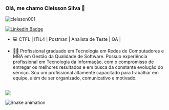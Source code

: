
### Olá, me chamo Cleisson Silva 👋

<p align="left"> <img src="https://komarev.com/ghpvc/?username=cleisson001&label=Profile%20views&color=0e75b6&style=flat" alt="cleisson001" /> </p>

[![Linkedin Badge](https://img.shields.io/badge/-Cleisson%20Silva-fbca16?style=flat-square&logo=Linkedin&logoColor=white&link=https://www.linkedin.com/in/cleissonsilva/)](https://www.linkedin.com/in/cleissonsilva/)

- 💻 CTFL | ITIL4 | Postman | Analista de Teste | QA |
- 👨‍💻 Profissional graduado em Tecnologia em Redes de Computadores e MBA em Gestão da Qualidade de Software. Possuo experiência profissional em Tecnologia da Informação, com o compromisso de entregar os melhores resultados e em busca da constante evolução do serviço. Sou um profissional altamente capacitado para trabalhar em equipe, além de ser organizado, comunicativo e motivado.

 
  ##
  
<div> 
   <a href = "mailto:cleissontech@gmail.com"><img src="https://img.shields.io/badge/-Gmail-%23333?style=for-the-badge&logo=gmail&logoColor=white" target="_blank"></a>
 
  ![Snake animation](https://github.com/cleisson001/cleisson001/blob/output/github-contribution-grid-snake.svg)
  
  </div>   
